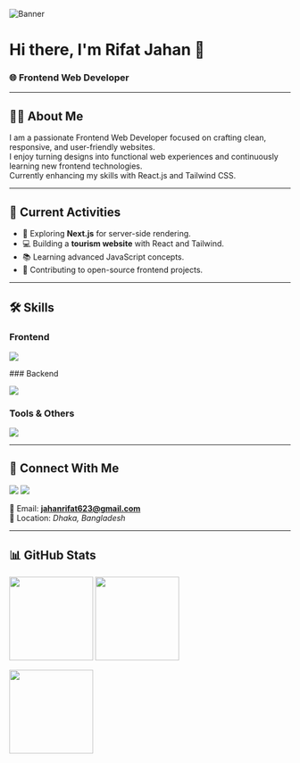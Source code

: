 <!-- Banner Image -->
![Banner](https://via.placeholder.com/1200x300.png?text=Welcome+to+My+Frontend+Web+Developer+Profile)

# Hi there, I'm **Rifat Jahan** 👋  
### 🌐 Frontend Web Developer

---

## 👩‍💻 About Me
I am a passionate Frontend Web Developer focused on crafting clean, responsive, and user-friendly websites.  
I enjoy turning designs into functional web experiences and continuously learning new frontend technologies.  
Currently enhancing my skills with React.js and Tailwind CSS.

---

## 🚀 Current Activities
- 🌱 Exploring **Next.js** for server-side rendering.
- 💻 Building a **tourism website** with React and Tailwind.
- 📚 Learning advanced JavaScript concepts.
- 🤝 Contributing to open-source frontend projects.

---

## 🛠 Skills

### **Frontend**
<p>
  <img src="https://skillicons.dev/icons?i=html,css,js,react,tailwind" />

</p>
### Backend
<p>
  <img src="https://skillicons.dev/icons?i=nodejs,express,mongodb" />
</p>


### **Tools & Others**
<p>
  <img src="https://skillicons.dev/icons?i=git,github,vscode,figma,chrome" />
</p>

---

## 🔗 Connect With Me
<p>
  <a href="https://github.com/rifatjahan1" target="_blank"><img src="https://skillicons.dev/icons?i=github" /></a>
  <a href="https://www.linkedin.com/in/YOUR-LINKEDIN" target="_blank"><img src="https://skillicons.dev/icons?i=linkedin" /></a>
</p>

📧 Email: **jahanrifat623@gmail.com**  
📍 Location: *Dhaka, Bangladesh*

---

## 📊 GitHub Stats
<p>
  <img src="https://github-readme-stats.vercel.app/api?username=rifatjahan1&show_icons=true&theme=tokyonight" height="150"/>
  <img src="https://github-readme-stats.vercel.app/api/top-langs/?username=rifatjahan1&layout=compact&theme=tokyonight" height="150"/>
</p>

<p>
  <img src="https://github-readme-streak-stats.herokuapp.com/?user=rifatjahan1&theme=tokyonight" height="150"/>
</p>
